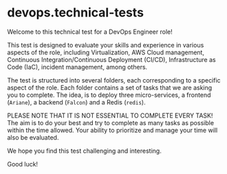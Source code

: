 # devops.technical-tests

Welcome to this technical test for a DevOps Engineer role!

This test is designed to evaluate your skills and experience in various aspects of the role, including Virtualization, AWS Cloud management, Continuous Integration/Continuous Deployment (CI/CD), Infrastructure as Code (IaC), incident management, among others.

The test is structured into several folders, each corresponding to a specific aspect of the role. Each folder contains a set of tasks that we are asking you to complete. The idea, is to deploy three micro-services, a frontend (`Ariane`), a backend (`Falcon`) and a Redis (`redis`).

PLEASE NOTE THAT IT IS NOT ESSENTIAL TO COMPLETE EVERY TASK! The aim is to do your best and try to complete as many tasks as possible within the time allowed. Your ability to prioritize and manage your time will also be evaluated.

We hope you find this test challenging and interesting. 

Good luck!
